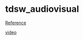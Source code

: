 # tdsw_audiovisual

[Reference](https://www.youtube.com/watch?v=UBXnInY1hL8)

[video](https://user-images.githubusercontent.com/47845995/110306295-0597dc00-8041-11eb-866e-4646c29d465c.mp4)
